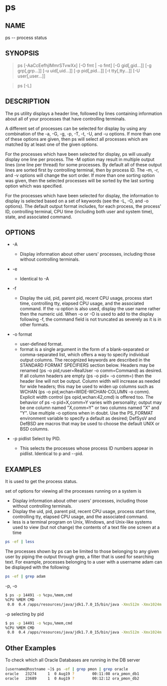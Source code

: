# ps

## NAME

ps -- process status

## SYNOPSIS

> ps [-AaCcEefhjlMmrSTvwXx] [-O fmt | -o fmt] [-G gid[,gid...]] [-g grp[,grp...]] [-u uid[,uid...]] [-p pid[,pid...]] [-t tty[,tty...]] [-U user[,user...]]

> ps [-L]

## DESCRIPTION

The ps utility displays a header line, followed by lines containing information about all of your processes that have controlling terminals.

A different set of processes can be selected for display by using any combination of the -a, -G, -g, -p, -T, -t, -U, and -u options.  If more than one of these options are given, then ps will select all processes which are matched by at least one of the given options.

For the processes which have been selected for display, ps will usually display one line per process.  The -M option may result in multiple output lines (one line per thread) for some processes. By default all of these output lines are sorted first by controlling terminal, then by process ID.  The -m, -r, and -v options will change the sort order. If more than one sorting option was given, then the selected processes will be sorted by the last sorting option which was specified.

For the processes which have been selected for display, the information to display is selected based on a set of keywords (see the -L, -O, and -o options).  The default output format includes, for each process, the process' ID, controlling terminal, CPU time (including both user and system time), state, and associated command.

## OPTIONS

* -A
  * Display information about other users' processes, including those without controlling terminals.

* -e
  * Identical to -A

* -f
  * Display the uid, pid, parent pid, recent CPU usage, process start time, controlling tty, elapsed CPU usage, and the associated command.  If the -u option is also used, display the user name rather then the numeric uid. When -o or -O is used to add to the display following -f, the command field is not truncated as severely as it is in other formats.

* -o format
  * user-defined format.
  * format is a single argument in the form of a blank-separated or comma-separated list, which offers a way to specify individual output columns. The recognized keywords are described in the STANDARD FORMAT SPECIFIERS section below. Headers may be renamed (ps -o pid,ruser=RealUser -o comm=Command) as desired. If all column headers are empty (ps -o pid= -o comm=) then the header line will not be output. Column width will increase as needed for wide headers; this may be used to widen up columns such as 
    WCHAN (ps -o pid,wchan=WIDE-WCHAN-COLUMN -o comm). Explicit width control (ps opid,wchan:42,cmd) is offered too. The behavior of ps -o pid=X,comm=Y varies with personality; output may be one column named "X,comm=Y" or two columns named "X" and "Y". Use multiple -o options when in doubt. Use the PS_FORMAT environment variable to specify a default as desired; DefSysV and DefBSD are macros that may be used to choose the default UNIX or BSD columns.
  
* -p pidlist      Select by PID.
  * This selects the processes whose process ID numbers appear in pidlist. Identical to p and --pid.

## EXAMPLES

It is used to get the process status.

set of options for viewing all the processes running on a system is

* Display information about other users' processes, including those without controlling terminals.
* Display the uid, pid, parent pid, recent CPU usage, process start time, controlling tty, elapsed CPU usage, and the associated command.
* less is a terminal program on Unix, Windows, and Unix-like systems used to view (but not change) the contents of a text file one screen at a time

```bash
ps -ef | less
```

The processes shown by ps can be limited to those belonging to any given user by piping the output through grep, a filter that is used for searching text. For example, processes belonging to a user with a username adam can be displayed with the following:

```bash
ps -ef | grep adam
```

-p, -o

```bash
$ ps -p 14491 -o %cpu,%mem,cmd
%CPU %MEM CMD
 0.0  0.4 /apps/resources/java/jdk1.7.0_15/bin/java -Xms512m -Xmx1024m -XX:MaxPermSize=1024m -jar slave.jar
```

-p selecting by pid

```bash
$ ps -p 14491 -o %cpu,%mem,cmd
%CPU %MEM CMD
 0.0  0.4 /apps/resources/java/jdk1.7.0_15/bin/java -Xms512m -Xmx1024m -XX:MaxPermSize=1024m -jar slave.jar
```

## Other Examples

To check which all Oracle Databases are running in the DB server

```bash
[username@hostname ~]$ ps -ef | grep pmon | grep oracle
oracle   23274     1  0 Aug19 ?        00:11:08 ora_pmon_db1
oracle   23689     1  0 Aug19 ?        00:12:12 ora_pmon_db2
```

